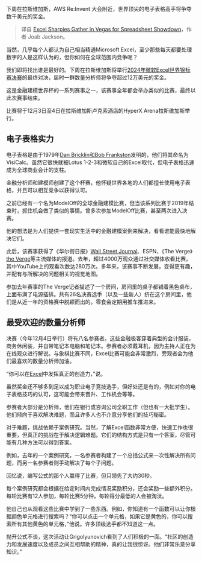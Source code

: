 
<!--
title: Excel高手齐聚拉斯维加斯，展开电子表格大战
cover: https://cdn.thenewstack.io/media/2024/11/6de01ea6-photo-i-1024x648.png.webp
-->

下周在拉斯维加斯，AWS Re:Invent 大会附近，世界顶尖的电子表格高手将争夺数千美元的奖金。

> 译自 [Excel Sharpies Gather in Vegas for Spreadsheet Showdown](https://thenewstack.io/excel-sharpies-gather-in-vegas-for-spreadsheet-showdown/)，作者 Joab Jackson。

当然，几乎每个人都认为自己相当精通Microsoft Excel，至少那些每天都要处理数字的人是这样认为的，但你如何在全球范围内竞争呢？

我们即将找出谁是最好的。下周在拉斯维加斯将举行[2024年微软Excel世界锦标赛决赛](https://fmworldcup.com/microsoft-excel-world-championship/)的最终对决，届时一群数量分析师将争夺超过12万美元的奖金。

这是金融建模世界杯的一系列赛事之一，该赛事全年都会举办类似的比赛，最终以此次赛事结束。

比赛将于12月3日至4日在拉斯维加斯卢克索酒店的HyperX Arena拉斯维加斯举行。

## 电子表格实力

电子表格是由于1979年[Dan Bricklin和Bob Frankston](https://thenewstack.io/how-visicalcs-spreadsheets-changed-the-world/)发明的，他们将其命名为VisiCalc。虽然它很快就被Lotus 1-2-3和微软自己的Excel取代，但电子表格迅速成为全球商业会计的支柱。

金融分析师和建模师创建了这个杯赛，他怀疑世界各地的人们都擅长使用电子表格，并且可以相互竞争以获得认可。

之前已经有一个名为ModelOff的全球金融建模比赛，但当该系列比赛于2019年结束时，抓住机会做了类似的事情。曾多次参加ModelOff比赛，甚至两次进入决赛。

他的想法是为人们提供一套现实生活中的金融建模案例来解决，看看谁能最快地解决它们。

此后，该赛事获得了《华尔街日报》[Wall Street Journal](https://www.wsj.com/tech/microsoft-world-excel-championships-las-vegas-448c5f0b)、ESPN、《The Verge》[the Verge](https://www.theverge.com/c/24133822/microsoft-excel-spreadsheet-competition-championship)等主流媒体的报道。去年，超过4000万观众通过社交媒体收看比赛，其中YouTube上的观看次数达280万次。多年来，该赛事不断发展，变得更有趣，并配有与所解决的问题相关的视觉地图。

参加去年赛事的The Verge记者描述了一个房间，房间里的桌子都铺着黑色桌布，上面布满了电源插排。共有26名决赛选手（以及一些新人）挤在这个房间里，他们是从近一年的资格赛中脱颖而出的。零食会定期用推车推进来。

## 最受欢迎的数量分析师

决赛（今年12月4日举行）将有八名参赛者。这些金融极客穿着典型的会计服装，商务休闲装，并自带笔记本电脑和笔记本。参赛者必须戴耳机，因为主持人正在为在线观众进行解说。与象棋比赛不同，Excel比赛可能会非常激烈，旁观者会为他们最喜欢的数量分析师加油。

“你可以在[Excel](https://thenewstack.io/microsoft-puts-python-in-excel/)中发挥真正的创造力，”说。

虽然奖金还不够多到足以成为职业电子竞技选手，但好处还是有的，例如对你的电子表格技巧的认可，这可能会带来晋升、工作机会等等。

参赛者大部分是分析师，他们在银行或咨询公司全职工作（但也有一大批学生）。他们倾向于喜欢解决难题，而且许多人也不介意分享他们的技巧秘密。

对于难题，挑战依赖于案例研究。当然，了解Excel函数非常方便，快速工作也很重要，但真正的挑战在于解决逻辑难题。它们的结构方式是只有一个答案，尽管可能有几种方法可以得到答案。

例如，去年的一个案例研究，一名参赛者构建了一个总括公式来一次性解决所有问题，而另一名参赛者则手动解决了每个子问题。

回忆说，编写公式的那个人赢得了比赛，但只领先了大约30秒。

每个案例研究都会根据在给定时间内完成情况奖励积分，还会奖励一些额外积分。每轮比赛有12人参加，每轮比赛5分钟，每轮得分最低的人会被淘汰。

他自己也从观看这些比赛中学到了一些东西。例如，你知道有一个函数可以让你根据颜色单元格进行搜索吗？“你可以点击一个单元格，如果它是黄色的，你可以搜索所有其他黄色的单元格，”他说。许多顶级选手都不知道这一点。

抛开公式不谈，这次活动让Grigolyunovich看到了人们积极的一面。“社区的创造力和发展速度以及成员之间互相帮助的精神，真的让我很惊讶。他们非常乐意分享知识。”
